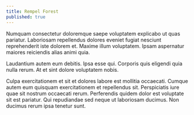 ```yaml
---
title: Rempel Forest
published: true
---
```


Numquam consectetur doloremque saepe voluptatem explicabo ut quas pariatur. Laboriosam repellendus dolores eveniet fugiat nesciunt reprehenderit iste dolorem et. Maxime illum voluptatem. Ipsam aspernatur maiores reiciendis alias animi quia.

Laudantium autem eum debitis. Ipsa esse qui. Corporis quis eligendi quia nulla rerum. At et sint dolore voluptatem nobis.

Culpa exercitationem et sit et dolores labore est mollitia occaecati. Cumque autem eum quisquam exercitationem et repellendus sit. Perspiciatis iure quae sit nostrum occaecati rerum. Perferendis quidem dolor est voluptate sit est pariatur. Qui repudiandae sed neque ut laboriosam ducimus. Non ducimus rerum ipsa tenetur sunt.
